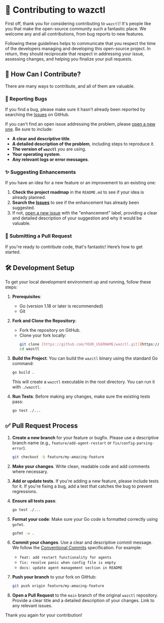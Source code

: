 # 🤝 Contributing to wazctl

First off, thank you for considering contributing to `wazctl`! It's people like
you that make the open-source community such a fantastic place. We welcome any
and all contributions, from bug reports to new features.

Following these guidelines helps to communicate that you respect the time of
the developers managing and developing this open-source project. In return,
they should reciprocate that respect in addressing your issue, assessing
changes, and helping you finalize your pull requests.

## 🤔 How Can I Contribute?

There are many ways to contribute, and all of them are valuable.

### 🐛 Reporting Bugs

If you find a bug, please make sure it hasn't already been reported by
searching the [Issues](https://github.com/EpykLab/wazctl/issues) on GitHub.

If you can't find an open issue addressing the problem, please [open a new
one](https://github.com/EpykLab/wazctl/issues/new). Be sure to include:
* **A clear and descriptive title**.
* **A detailed description of the problem**, including steps to reproduce it.
* **The version of `wazctl`** you are using.
* **Your operating system**.
* **Any relevant logs or error messages**.

### ✨ Suggesting Enhancements

If you have an idea for a new feature or an improvement to an existing one:
1.  **Check the project roadmap** in the `README.md` to see if your idea is
    already planned.
2.  **Search the [Issues](https://github.com/EpykLab/wazctl/issues)** to see if
    the enhancement has already been suggested.
3.  If not, [open a new issue](https://github.com/EpykLab/wazctl/issues/new)
    with the "enhancement" label, providing a clear and detailed description of
your suggestion and why it would be valuable.

### 📝 Submitting a Pull Request

If you're ready to contribute code, that's fantastic! Here’s how to get started.

## 🛠️ Development Setup

To get your local development environment up and running, follow these steps:

1.  **Prerequisites**:
    * Go (version 1.18 or later is recommended)
    * Git

2.  **Fork and Clone the Repository**:
    * Fork the repository on GitHub.
    * Clone your fork locally:
        ```bash
        git clone [https://github.com/YOUR_USERNAME/wazctl.git](https://github.com/YOUR_USERNAME/wazctl.git)
        cd wazctl
        ```

3.  **Build the Project**:
    You can build the `wazctl` binary using the standard Go command:
    ```bash
    go build .
    ```
    This will create a `wazctl` executable in the root directory. You can run it with `./wazctl`.

4.  **Run Tests**:
    Before making any changes, make sure the existing tests pass:
    ```bash
    go test ./...
    ```

## ✅ Pull Request Process

1.  **Create a new branch** for your feature or bugfix. Please use a descriptive branch name (e.g., `feature/add-agent-restart` or `fix/config-parsing-error`).
    ```bash
    git checkout -b feature/my-amazing-feature
    ```

2.  **Make your changes**. Write clean, readable code and add comments where necessary.

3.  **Add or update tests**. If you're adding a new feature, please include tests for it. If you're fixing a bug, add a test that catches the bug to prevent regressions.

4.  **Ensure all tests pass**:
    ```bash
    go test ./...
    ```

5.  **Format your code**:
    Make sure your Go code is formatted correctly using `gofmt`.
    ```bash
    gofmt -w .
    ```

6.  **Commit your changes**. Use a clear and descriptive commit message. We follow the [Conventional Commits](https://www.conventionalcommits.org/en/v1.0.0/) specification. For example:
    * `feat: add restart functionality for agents`
    * `fix: resolve panic when config file is empty`
    * `docs: update agent management section in README`

7.  **Push your branch** to your fork on GitHub:
    ```bash
    git push origin feature/my-amazing-feature
    ```

8.  **Open a Pull Request** to the `main` branch of the original `wazctl`
    repository. Provide a clear title and a detailed description of your
changes. Link to any relevant issues.

Thank you again for your contribution!
